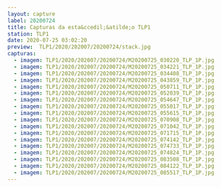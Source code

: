 ```yaml
---
layout: capture
label: 20200724
title: Capturas da esta&ccedil;&atilde;o TLP1
station: TLP1
date: 2020-07-25 03:02:20
preview:  TLP1/2020/202007/20200724/stack.jpg
capturas:
  - imagem: TLP1/2020/202007/20200724/M20200725_030220_TLP_1P.jpg
  - imagem: TLP1/2020/202007/20200724/M20200725_034221_TLP_1P.jpg
  - imagem: TLP1/2020/202007/20200724/M20200725_034408_TLP_1P.jpg
  - imagem: TLP1/2020/202007/20200724/M20200725_043859_TLP_1P.jpg
  - imagem: TLP1/2020/202007/20200724/M20200725_050711_TLP_1P.jpg
  - imagem: TLP1/2020/202007/20200724/M20200725_052039_TLP_1P.jpg
  - imagem: TLP1/2020/202007/20200724/M20200725_054647_TLP_1P.jpg
  - imagem: TLP1/2020/202007/20200724/M20200725_055017_TLP_1P.jpg
  - imagem: TLP1/2020/202007/20200724/M20200725_055615_TLP_1P.jpg
  - imagem: TLP1/2020/202007/20200724/M20200725_070908_TLP_1P.jpg
  - imagem: TLP1/2020/202007/20200724/M20200725_071042_TLP_1P.jpg
  - imagem: TLP1/2020/202007/20200724/M20200725_071715_TLP_1P.jpg
  - imagem: TLP1/2020/202007/20200724/M20200725_074142_TLP_1P.jpg
  - imagem: TLP1/2020/202007/20200724/M20200725_074733_TLP_1P.jpg
  - imagem: TLP1/2020/202007/20200724/M20200725_074824_TLP_1P.jpg
  - imagem: TLP1/2020/202007/20200724/M20200725_083508_TLP_1P.jpg
  - imagem: TLP1/2020/202007/20200724/M20200725_084122_TLP_1P.jpg
  - imagem: TLP1/2020/202007/20200724/M20200725_085517_TLP_1P.jpg
---
```

